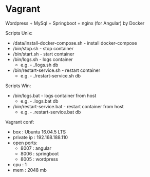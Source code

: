 # Vagrant
Wordpress + MySql + Springboot + nginx (for Angular) by Docker

Scripts Unix:
- /data/install-docker-compose.sh - install docker-compose
- /bin/stop.sh - stop container
- /bin/start.sh - start container
- /bin/logs.sh - logs container 
	- e.g. - ./logs.sh db
- /bin/restart-service.sh - restart container
	- e.g. - ./restart-service.sh db
	
Scripts Win:
- /bin/logs.bat - logs container from host 
	- e.g. - .logs.bat db
- /bin/restart-service.bat - restart container from host
	- e.g. - .restart-service.bat db
	
Vagrant conf:
- box : Ubuntu 16.04.5 LTS
- private ip : 192.168.188.110
- open ports:
	- 8007 : angular
	- 8006 : springboot
	- 8005 : wordpress
- cpu : 1
- mem : 2048 mb